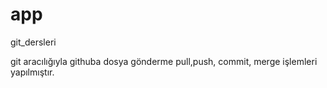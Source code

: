 # app
git_dersleri


git aracılığıyla githuba dosya gönderme pull,push, commit, merge işlemleri yapılmıştır.
